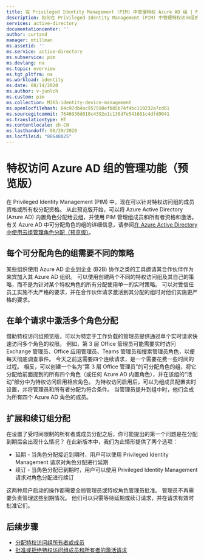 ```yaml
---
title: 在 Privileged Identity Management (PIM) 中管理特权 Azure AD 组 | Microsoft Docs
description: 如何在 Privileged Identity Management (PIM) 中管理特权访问组的成员和所有者
services: active-directory
documentationcenter: ''
author: curtand
manager: mtillman
ms.assetid: ''
ms.service: active-directory
ms.subservice: pim
ms.devlang: na
ms.topic: overview
ms.tgt_pltfrm: na
ms.workload: identity
ms.date: 08/14/2020
ms.author: v-junlch
ms.custom: pim
ms.collection: M365-identity-device-management
ms.openlocfilehash: 64c97db4ac957598efb85b74f4bc119232a7cd61
ms.sourcegitcommit: 7646936d018c4392e1c138d7e541681c4dfd9041
ms.translationtype: HT
ms.contentlocale: zh-CN
ms.lasthandoff: 08/20/2020
ms.locfileid: "88648025"
---
```

# <a name="management-capabilities-for-privileged-access-azure-ad-groups-preview"></a>特权访问 Azure AD 组的管理功能（预览版）

在 Privileged Identity Management (PIM) 中，现在可以针对特权访问组的成员资格或所有权分配资格。 从此预览版开始，可以将 Azure Active Directory (Azure AD) 内置角色分配给云组，并使用 PIM 管理组成员和所有者资格和激活。 有关 Azure AD 中可分配角色的组的详细信息，请参阅[在 Azure Active Directory 中使用云组管理角色分配（预览版）](../users-groups-roles/roles-groups-concept.md)。

## <a name="require-different-policies-for-each-role-assignable-group"></a>每个可分配角色的组需要不同的策略

某些组织使用 Azure AD 企业到企业 (B2B) 协作之类的工具邀请其合作伙伴作为来宾加入其 Azure AD 组织。 可以使用创建两个不同的特权访问组及其自己的策略，而不是为针对某个特权角色的所有分配使用单一的实时策略。 可以对受信任员工实施不太严格的要求，并在合作伙伴请求激活到其分配的组时对他们实施更严格的要求。

## <a name="activate-multiple-role-assignments-in-a-single-request"></a>在单个请求中激活多个角色分配

借助特权访问组预览版，可以为特定于工作负载的管理员提供通过单个实时请求快速访问多个角色的权限。 例如，第 3 层 Office 管理员可能需要实时访问 Exchange 管理员、Office 应用管理员、Teams 管理员和搜索管理员角色，以便每天彻底调查事件。 今天之前这需要四个连续请求，是一个需要花费一些时间的过程。 相反，可以创建一个名为“第 3 层 Office 管理员”的可分配角色的组，将它分配给前面提到的所有四个角色（或任何 Azure AD 内置角色），并在该组的“活动”部分中为特权访问启用相应角色。 为特权访问启用后，可以为组成员配置实时设置，并将管理员和所有者分配为符合条件。 当管理员提升到组中时，他们会成为所有四个 Azure AD 角色的成员。

## <a name="extend-and-renew-group-assignments"></a>扩展和续订组分配

在设置了受时间限制的所有者或成员分配之后，你可能提出的第一个问题是在分配到期后会出现什么情况？ 在此新版本中，我们为此情形提供了两个选项：

- 延期 - 当角色分配接近到期时，用户可以使用 Privileged Identity Management 请求对角色分配进行延期
- 续订 - 当角色分配已到期时，用户可以使用 Privileged Identity Management 请求对角色分配进行续订

这两种用户启动的操作都需要全局管理员或特权角色管理员批准。 管理员不再需要负责管理这些到期情况。 他们可以只需等待延期或续订请求，并在请求有效时批准它们。

## <a name="next-steps"></a>后续步骤

- [分配特权访问组所有者或成员](groups-assign-member-owner.md)
- [批准或拒绝特权访问组成员和所有者的激活请求](groups-approval-workflow.md)

